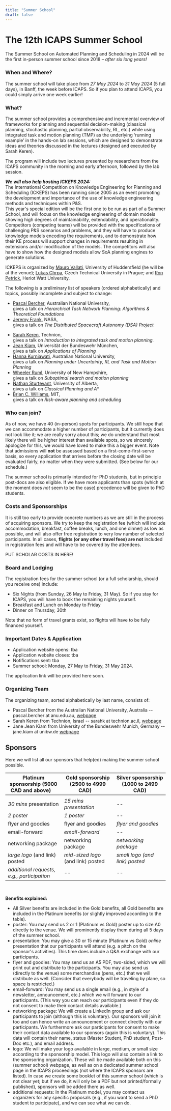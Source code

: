 ```yaml
---
title: "Summer School"
draft: false
---
```



<!--  How to test webpage locally? Execute "hugo server" in the root folder -->

# The 12th ICAPS Summer School

The Summer School on Automated Planning and Scheduling in 2024 will be the first in-person summer school since 2018 – *after six long years!*


### When and Where?

The summer school will take place from *27 May 2024* to *31 May 2024* (5 full days), in Banff, the week before ICAPS. So if you plan to attend ICAPS, you could simply arrive one week earlier!


### What?

The summer school provides a comprehensive and incremental overview of frameworks for planning and sequential decision-making (classical planning, stochastic planning, partial observability, RL, etc.) while using integrated task and motion planning (TMP) as the underlying ‘running example’ in the hands-on lab sessions, which are designed to demonstrate ideas and theories discussed in the lectures (designed and executed by Sarah Keren).

The program will include two lectures presented by researchers from the ICAPS community in the morning and early afternoon, followed by the lab session. 


***We will also help hosting ICKEPS 2024:***  
The International Competition on Knowledge Engineering for Planning and Scheduling (ICKEPS) has been running since 2005 as an event promoting the development and importance of the use of knowledge engineering methods and techniques within P&S.  
This year's special edition will be the first one to be run as part of a Summer School, and will focus on the knowledge engineering of domain models showing high degrees of maintainability, extendability, and operationality. Competitors (competing teams) will be provided with the specifications of challenging P&S scenarios and problems, and they will have to produce knowledge models encoding the requirements, and to demonstrate how their KE process will support changes in requirements resulting in extensions and/or modification of the models. The competitors will also have to show how the designed models allow SoA planning engines to generate solutions.

ICKEPS is organized by [Mauro Vallati](https://pure.hud.ac.uk/en/persons/mauro-vallati), University of Huddersfield (he will be at the venue); [Lukas Chrpa](http://ktiml.mff.cuni.cz/~chrpa/), Czech Technical University in Prague; and [Ron Petrick](https://researchportal.hw.ac.uk/en/persons/ron-petrick), Heriot Watt University.


The following is a preliminary list of speakers (ordered alphabetically) and topics, possibly incomplete and subject to change:
- [Pascal Bercher](https://comp.anu.edu.au/people/pascal-bercher/), Australian National University,  
  gives a talk on *Hierarchical Task Network Planning: Algorithms & Theoretical Foundations*
- [Jeremy Frank](https://www.linkedin.com/in/jeremy-frank-62141bb3), NASA,  
  gives a talk on *The Distributed Spacecraft Autonomy (DSA) Project*
<!--
Here is an abstract about the project from one of our previous papers:

Autonomous decision-making significantly increases mission effectiveness by mitigating the effects of communication constraints, like latency and bandwidth, and mission complexity on multi-spacecraft operations. To advance the state of the art in autonomous Distributed Space Systems (DSS), the Distributed Spacecraft Autonomy (DSA) team at NASA’s Ames Research Center is developing within five relevant technical areas: distributed resource and task management, reactive operations, system modeling and simulation, human- swarm interaction, and ad hoc network communications. DSA is maturing these technologies - critical for future large autonomous DSS - from concept to launch via simulation studies and orbital deployments. A 100-node heterogenous Processor-in-the-Loop (PiL) testbed aids distributed autonomy capability development and verification of multi-spacecraft missions. The DSA software payload deployed to the D-Orbit SCV-004 spacecraft demonstrates multi-agent reconfigurability and reliability as part of an ESA-sponsored in-orbit technology demonstration. Finally, DSA’s primary flight mission showcases collaborative resource allocation for multipoint science data collection with four small spacecraft as a payload on NASA’s Starling 1.0 satellites.
-->
- [Sarah Keren](https://sarahkeren.wixsite.com/sarahkeren-academics), Technion,  
  gives a talk on *Introduction to integrated task and motion planning.*
- [Jean Kiam](https://www.unibw.de/home-en/appointment-of-professors/prof-jane-jean-kiam), Universität der Bundeswehr München,  
  gives a talk on *Applications of Planning*
- [Hanna Kurniawati](https://users.cecs.anu.edu.au/~hannakur/), Australian National University,  
  gives a talk on *Planning under Uncertainty, RL and Task and Motion Planning*
- [Wheeler Ruml](https://www.cs.unh.edu/~ruml/), University of New Hampshire,  
  gives a talk on *Suboptimal search and motion planning*
- [Nathan Sturtevant](https://apps.ualberta.ca/directory/person/nathanst), University of Alberta,  
  gives a talk on *Classical Planning and A**
- [Brian C. Williams](https://groups.csail.mit.edu/mers/), MIT,  
  gives a talk on *Risk-aware planning and scheduling*

<!--
- [student 1](URL?), Technion (undergrad student),  
  helps out with the lab sessions
- [student 2](URL?), Technion (PhD student),  
  helps out with the lab sessions
-->



### Who can join? 

As of now, we have 40 (in-person) spots for participants. We still hope that we can accommodate a higher number of participants, but it currently does not look like it; we are really sorry about this; we do understand that most likely there will be higher interest than available spots, so we sincerely apologize for this, we would have loved to make this a bigger event. Note that admissions will **not** be assessed based on a first-come-first-serve basis, so every application that arrives before the closing date will be evaluated fairly, no matter when they were submitted. (See below for our schedule.)

The summer school is primarily intended for PhD students, but in principle post-docs are also eligible. If we have more applicants than spots (which at the moment does *not* seem to be the case) precedence will be given to PhD students.



### Costs and Sponsorships

It is still too early to provide concrete numbers as we are still in the process of acquiring sponsors. We try to keep the registration fee (which will include accommodation, breakfast, coffee breaks, lunch, and one dinner) as low as possible, and will also offer free registration to very low number of selected participants. In all cases, **flights (or any other travel fees) are not** included in registration fees and will have to be covered by the attendees.

PUT SCHOLAR COSTS IN HERE!


### Board and Lodging

The registration fees for the summer school (or a full scholarship, should you receive one) include:
- Six Nights (from Sunday, 26 May to Friday, 31 May). So if you stay for ICAPS, you will have to book the remaining nights yourself.
- Breakfast and Lunch on Monday to Friday
- Dinner on Thursday, 30th

Note that no form of travel grants exist, so flights will have to be fully financed yourself.


### Important Dates & Application

- Application website opens:   tba
- Application website closes:  tba
- Notifications sent:          tba
- Summer school:               Monday, 27 May to Friday, 31 May 2024.

The application link will be provided here soon.



### Organizing Team

The organizing team, sorted alphabetically by last name, consists of:

- Pascal Bercher from the Australian National University, Australia -- pascal.bercher at anu.edu.au, [webpage](https://comp.anu.edu.au/people/pascal-bercher/)
- Sarah Keren from Technion, Israel -- sarahk at technion.ac.il, [webpage](https://sarahkeren.wixsite.com/sarahkeren-academics)
- Jane Jean Kiam from University of the Bundeswehr Munich, Germany -- jane.kiam at unibw.de [webpage](https://www.unibw.de/home-en/appointment-of-professors/prof-jane-jean-kiam)



## Sponsors

Here we will list all our sponsors that help(ed) making the summer school possible.

| Platinum sponsorship (5000 CAD and above)&nbsp;&nbsp;&nbsp;&nbsp; | Gold sponsorship (2500 to 4999 CAD)&nbsp;&nbsp;&nbsp;&nbsp; | Silver sponsorship (1000 to 2499 CAD) |
| ------------------------------------------ | ---------------------------------- | ------------------------------------- |
|                                            |                                    |                                       |
| *30 mins* presentation                     | *15 mins presentation*             |  --                                   |
| *2* poster                                 | *1 poster*                         | --                                    |
| flyer and goodies                          | flyer and goodies                  | *flyer and goodies*                   |
| email-forward                              | *email-forward*                    | --                                    |
| networking package                         | networking package                 | *networking package*                  |
| *large logo* (and link) posted             | *mid-sized logo* (and link) posted | *small logo (and link) posted*        |
| *additional requests, e.g., participation* | --                                 | --                                    |

<br>


**Benefits explained:**

- All Silver benefits are included in the Gold benefits, all Gold benefits are included in the Platinum benefits (or slightly improved according to the table).
- poster: You may send us 2 or 1 (Platinum vs Gold) poster up to size A0 directly to the venue. We will prominently display them during all 5 days of the summer school.
- presentation: You may give a 30 or 15 minute (Platinum vs Gold) *online* presentation that our participants will attend (e.g. a pitch on the sponsor's activities). This time does include a Q&A exchange with our participants.
- flyer and goodies: You may send us an A5 PDF, two-sided, which we will print out and distribute to the participants. You may also send us (directly to the venue) some merchandise (pens, etc.) that we will distribute as well. (Consider that everybody will be traveling by plane, so space is restricted.)
- email-forward: You may send us a single email (e.g., in style of a newsletter, announcement, etc.) which we will forward to our participants. (This way you can reach our participants even if they do not consent to make their contact details available.)
- networking package: We will create a LinkedIn group and ask our participants to join (although this is voluntary). Our sponsors will join it too and can hence write an announcement or connect directly with our participants. We furthermore ask our participants for consent to make their contact data available to our sponsors (again this is voluntary). This data will contain their name, status (Master Student, PhD student, Post-Doc etc.), and email address.
- logo: We will make your logo available in large, medium, or small size according to the sponsorship model. This logo will also contain a link to the sponsoring organization. These will be made available both on this (summer school) webpage, as well as on a dedicated summer school page in the ICAPS proceedings (not where the ICAPS sponsors are listed). In case we create some booklet of this summer school (which is not clear yet; but if we do, it will only be a PDF but not printed/formally published), sponsors will be added there as well.
- additional requests: In the Platinum model, you may contact us organizers for any specific proposals (e.g., if you want to send a PhD student to participate), and we can see what we can do.




<!--  Additional information that we plan to add in the future:

- Links to past summer schools, including the info whether tutorial recordings exist.
- ???

-->
